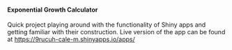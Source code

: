 #### Exponential Growth Calculator ####
Quick project playing around with the functionality of Shiny apps and getting familiar with their construction.
Live version of the app can be found at https://9rucuh-cale-m.shinyapps.io/apps/
